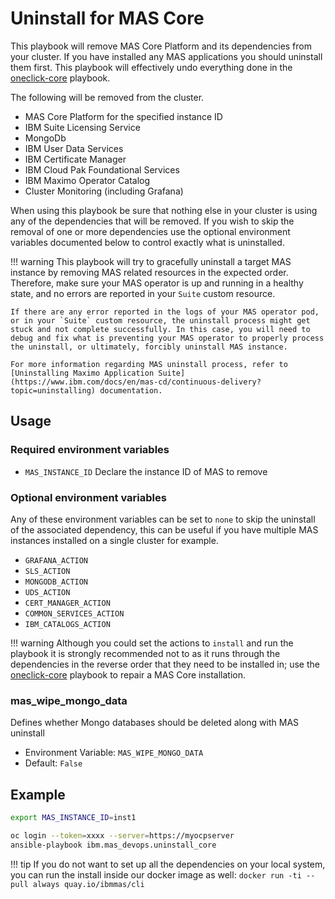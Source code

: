 Uninstall for MAS Core
===============================================================================

This playbook will remove MAS Core Platform and its dependencies from your cluster.  If you have installed any MAS applications you should uninstall them first.  This playbook will effectively undo everything done in the [oneclick-core](oneclick-core.md) playbook.

The following will be removed from the cluster.
- MAS Core Platform for the specified instance ID
- IBM Suite Licensing Service
- MongoDb
- IBM User Data Services
- IBM Certificate Manager
- IBM Cloud Pak Foundational Services
- IBM Maximo Operator Catalog
- Cluster Monitoring (including Grafana)

When using this playbook be sure that nothing else in your cluster is using any of the dependencies that will be removed.  If you wish to skip the removal of one or more dependencies use the optional environment variables documented below to control exactly what is uninstalled.

!!! warning
    This playbook will try to gracefully uninstall a target MAS instance by removing MAS related resources in the expected order.
    Therefore, make sure your MAS operator is up and running in a healthy state, and no errors are reported in your `Suite` custom resource.

    If there are any error reported in the logs of your MAS operator pod, or in your `Suite` custom resource, the uninstall process might get stuck and not complete successfully. In this case, you will need to debug and fix what is preventing your MAS operator to properly process the uninstall, or ultimately, forcibly uninstall MAS instance.

    For more information regarding MAS uninstall process, refer to [Uninstalling Maximo Application Suite](https://www.ibm.com/docs/en/mas-cd/continuous-delivery?topic=uninstalling) documentation.


Usage
-------------------------------------------------------------------------------
### Required environment variables

- `MAS_INSTANCE_ID` Declare the instance ID of MAS to remove

### Optional environment variables
Any of these environment variables can be set to `none` to skip the uninstall of the associated dependency, this can be useful if you have multiple MAS instances installed on a single cluster for example.

- `GRAFANA_ACTION`
- `SLS_ACTION`
- `MONGODB_ACTION`
- `UDS_ACTION`
- `CERT_MANAGER_ACTION`
- `COMMON_SERVICES_ACTION`
- `IBM_CATALOGS_ACTION`

!!! warning
    Although you could set the actions to `install` and run the playbook it is strongly recommended not to as it runs through the dependencies in the reverse order that they need to be installed in; use the [oneclick-core](oneclick-core.md) playbook to repair a MAS Core installation.

### mas_wipe_mongo_data
Defines whether Mongo databases should be deleted along with MAS uninstall

- Environment Variable: `MAS_WIPE_MONGO_DATA`
- Default: `False`

Example
-------------------------------------------------------------------------------

```bash
export MAS_INSTANCE_ID=inst1

oc login --token=xxxx --server=https://myocpserver
ansible-playbook ibm.mas_devops.uninstall_core
```

!!! tip
    If you do not want to set up all the dependencies on your local system, you can run the install inside our docker image as well: `docker run -ti --pull always quay.io/ibmmas/cli`
